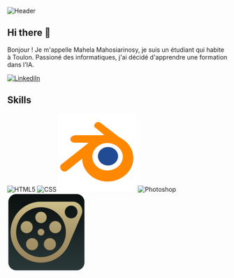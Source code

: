 ![Header](https://png.pngtree.com/thumb_back/fh260/background/20210906/pngtree-ai-artificial-intelligence-starry-sky-portrait-blue-technology-banner-image_804237.jpg)

## Hi there 👋
Bonjour ! Je m'appelle Mahela Mahosiarinosy, je suis un étudiant qui habite à Toulon. Passioné des informatiques, j'ai décidé d'apprendre une formation dans l'IA.

[![LinkediIn](https://cdn.iconscout.com/icon/free/png-256/free-linkedin-49-226551.png?f=webp)](https://www.linkedin.com/in/mahela-maho-8a2b7124b/) 


## Skills
![HTML5](https://e7.pngegg.com/pngimages/780/934/png-clipart-html-logo-html5-logo-icons-logos-emojis-tech-companies-thumbnail.png)
![CSS](https://e7.pngegg.com/pngimages/603/759/png-clipart-css3-cascading-style-sheets-logo-html-world-wide-web-blue-angle-thumbnail.png)
![Blender](https://github.com/MahelaMaho83/MahelaMaho83/blob/main/blender.png)
![Photoshop](https://e7.pngegg.com/pngimages/719/831/png-clipart-adobe-creative-cloud-computer-icons-editing-shop-icon-blue-text-thumbnail.png)
![SFM](https://github.com/MahelaMaho83/MahelaMaho83/blob/main/sfm%20logo.png)


<!--
**MahelaMaho83/MahelaMaho83** is a ✨ _special_ ✨ repository because its `README.md` (this file) appears on your GitHub profile.

Here are some ideas to get you started:

- 🔭 I’m currently working on ...
- 🌱 I’m currently learning ...
- 👯 I’m looking to collaborate on ...
- 🤔 I’m looking for help with ...
- 💬 Ask me about ...
- 📫 How to reach me: ...
- 😄 Pronouns: ...
- ⚡ Fun fact: ...
-->
